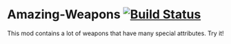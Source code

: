 # Amazing-Weapons [![Build Status](https://travis-ci.org/RaCuNi/Amazing-Weapons.svg?branch=master)](https://travis-ci.org/RaCuNi/Amazing-Weapons)
This mod contains a lot of weapons that have many special attributes.
Try it!

